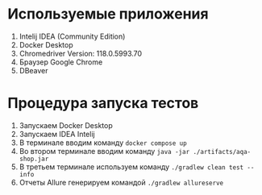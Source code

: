 # Используемые приложения
1. Intelij IDEA (Community Edition)
2. Docker Desktop
3. Chromedriver Version: 118.0.5993.70
4. Браузер Google Chrome
5. DBeaver
# Процедура запуска тестов
1. Запускаем Docker Desktop
2. Запускаем IDEA Intelij
3. В терминале вводим команду `docker compose up`
4. Во втором терминале вводим команду `java -jar ./artifacts/aqa-shop.jar`
5. В третьем терминале используем команду `./gradlew clean test --info` 
6. Отчеты Allure генерируем командой `./gradlew allureserve`
